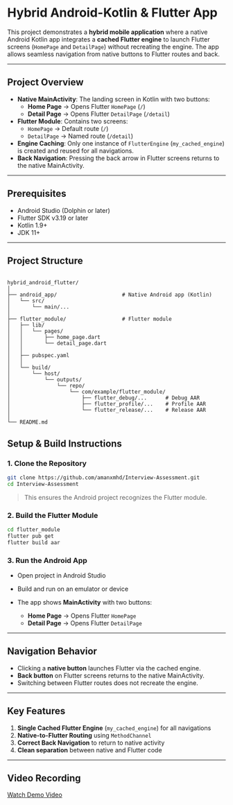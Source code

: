 # Hybrid Android-Kotlin & Flutter App

This project demonstrates a **hybrid mobile application** where a native Android Kotlin app integrates a **cached Flutter engine** to launch Flutter screens (`HomePage` and `DetailPage`) without recreating the engine. The app allows seamless navigation from native buttons to Flutter routes and back.

---

## Project Overview

- **Native MainActivity**: The landing screen in Kotlin with two buttons:
  - **Home Page** → Opens Flutter `HomePage` (`/`)
  - **Detail Page** → Opens Flutter `DetailPage` (`/detail`)
- **Flutter Module**: Contains two screens:
  - `HomePage` → Default route (`/`)
  - `DetailPage` → Named route (`/detail`)
- **Engine Caching**: Only one instance of `FlutterEngine` (`my_cached_engine`) is created and reused for all navigations.
- **Back Navigation**: Pressing the back arrow in Flutter screens returns to the native MainActivity.

---

## Prerequisites

- Android Studio (Dolphin or later)  
- Flutter SDK v3.19 or later  
- Kotlin 1.9+  
- JDK 11+  

---

## Project Structure

```

hybrid_android_flutter/
│
├── android_app/                     # Native Android app (Kotlin)
│   └── src/
│       └── main/...
│
├── flutter_module/                  # Flutter module
│   ├── lib/
│   │   └── pages/
│   │       ├── home_page.dart
│   │       └── detail_page.dart
│   │
│   ├── pubspec.yaml
│   │
│   └── build/
│       └── host/
│           └── outputs/
│               └── repo/
│                   └── com/example/flutter_module/
│                       ├── flutter_debug/...      # Debug AAR
│                       ├── flutter_profile/...    # Profile AAR
│                       └── flutter_release/...    # Release AAR
│
└── README.md

````

## Setup & Build Instructions

### 1. Clone the Repository
```bash
git clone https://github.com/amanxmhd/Interview-Assessment.git
cd Interview-Assessment 
```

> This ensures the Android project recognizes the Flutter module.

### 2. Build the Flutter Module

```bash
cd flutter_module
flutter pub get
flutter build aar
```

### 3. Run the Android App

* Open project in Android Studio
* Build and run on an emulator or device
* The app shows **MainActivity** with two buttons:

    * **Home Page** → Opens Flutter `HomePage`
    * **Detail Page** → Opens Flutter `DetailPage`

---

## Navigation Behavior

* Clicking a **native button** launches Flutter via the cached engine.
* **Back button** on Flutter screens returns to the native MainActivity.
* Switching between Flutter routes does not recreate the engine.

---

## Key Features

1. **Single Cached Flutter Engine** (`my_cached_engine`) for all navigations
2. **Native-to-Flutter Routing** using `MethodChannel`
3. **Correct Back Navigation** to return to native activity
4. **Clean separation** between native and Flutter code

---

## Video Recording 
[Watch Demo Video](https://drive.google.com/file/d/1JhM7BL5v6Jz4YwzqtuvPvqe0B2vsgffU/view?usp=sharing)


